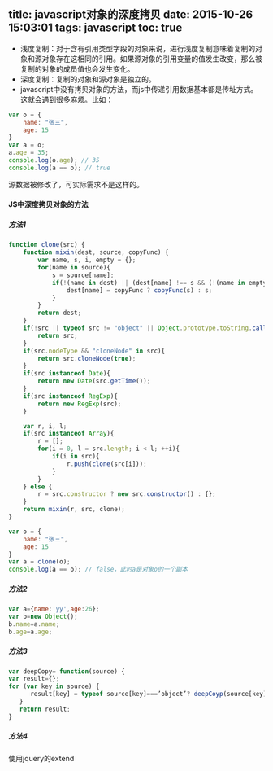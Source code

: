title: javascript对象的深度拷贝
date: 2015-10-26 15:03:01
tags: javascript
toc: true
---
* 浅度复制：对于含有引用类型字段的对象来说，进行浅度复制意味着复制的对象和源对象存在这相同的引用。如果源对象的引用变量的值发生改变，那么被复制的对象的成员值也会发生变化。
* 深度复制：复制的对象和源对象是独立的。<!--more-->
* javascript中没有拷贝对象的方法，而js中传递引用数据基本都是传址方式。这就会遇到很多麻烦。比如：
```javascript
var o = {
    name: "张三",
    age: 15
}
var a = o;
a.age = 35;
console.log(o.age); // 35
console.log(a == o); // true
```
源数据被修改了，可实际需求不是这样的。

#### JS中深度拷贝对象的方法
##### 方法1
```javascript
function clone(src) {
    function mixin(dest, source, copyFunc) {
        var name, s, i, empty = {};
        for(name in source){
            s = source[name];
            if(!(name in dest) || (dest[name] !== s && (!(name in empty) || empty[name] !== s))){
                dest[name] = copyFunc ? copyFunc(s) : s;
            }
        }
        return dest;
    }
    if(!src || typeof src != "object" || Object.prototype.toString.call(src) === "[object Function]"){
        return src;
    }
    if(src.nodeType && "cloneNode" in src){
        return src.cloneNode(true);
    }
    if(src instanceof Date){
        return new Date(src.getTime());
    }
    if(src instanceof RegExp){
        return new RegExp(src);
    }

    var r, i, l;
    if(src instanceof Array){
        r = [];
        for(i = 0, l = src.length; i < l; ++i){
            if(i in src){
                r.push(clone(src[i]));
            }
        }
    } else {
        r = src.constructor ? new src.constructor() : {};
    }
    return mixin(r, src, clone);
}

var o = {
    name: "张三",
    age: 15
}
var a = clone(o);
console.log(a == o); // false，此时a是对象o的一个副本
```
##### 方法2
```javascript
var a={name:'yy',age:26};
var b=new Object();
b.name=a.name;
b.age=a.age;
```
##### 方法3
```javascript
var deepCopy= function(source) { 
var result={};
for (var key in source) {
      result[key] = typeof source[key]===’object’? deepCoyp(source[key]): source[key];
   } 
   return result; 
}
```
##### 方法4
使用jquery的extend

